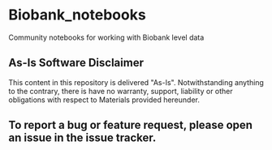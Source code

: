 # Biobank_notebooks
Community notebooks for working with Biobank level data

## As-Is Software Disclaimer
This content in this repository is delivered "As-Is". Notwithstanding anything to the contrary, there is have no warranty, support, liability or other obligations with respect to Materials provided hereunder.

## To report a bug or feature request, please open an issue in the issue tracker.
